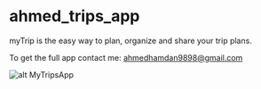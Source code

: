 # ahmed_trips_app

myTrip is the easy way to plan, organize and share your trip plans. 

To get the full app contact me: ahmedhamdan9898@gmail.com


![alt MyTripsApp](https://fotos.subefotos.com/8d921855b6e9c649f1c62ac80ea35c98o.jpg)


